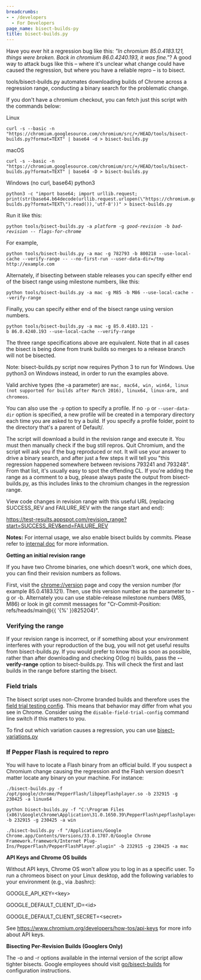 ```yaml
---
breadcrumbs:
- - /developers
  - For Developers
page_name: bisect-builds-py
title: bisect-builds.py
---
```


Have you ever hit a regression bug like this: *"In chromium 85.0.4183.121,
things were broken. Back in chromium 86.0.4240.193, it was fine."*? A good way
to attack bugs like this – where it's unclear what change could have caused the
regression, but where you have a reliable repro – is to bisect.

tools/bisect-builds.py automates downloading builds of Chrome across a
regression range, conducting a binary search for the problematic change.

If you don't have a chromium checkout, you can fetch just this script with the
commands below:

Linux

```none
curl -s --basic -n "https://chromium.googlesource.com/chromium/src/+/HEAD/tools/bisect-builds.py?format=TEXT" | base64 -d > bisect-builds.py
```

macOS

```none
curl -s --basic -n "https://chromium.googlesource.com/chromium/src/+/HEAD/tools/bisect-builds.py?format=TEXT" | base64 -D > bisect-builds.py
```

Windows (no curl, base64) python3

```none
python3 -c "import base64; import urllib.request; print(str(base64.b64decode(urllib.request.urlopen(\"https://chromium.googlesource.com/chromium/src/+/HEAD/tools/bisect-builds.py?format=TEXT\").read()),'utf-8'))" > bisect-builds.py
```

Run it like this:

<pre><code>python tools/bisect-builds.py -a <i>platform</i> -g <i>good-revision</i> -b <i>bad-revision</i> -- <i>flags-for-chrome</i>
</code></pre>

For example,

```none
python tools/bisect-builds.py -a mac -g 782793 -b 800218 --use-local-cache --verify-range -- --no-first-run --user-data-dir=/tmp http://example.com
```

Alternately, if bisecting between stable releases you can specify either end of
the bisect range using milestone numbers, like this:

```none
python tools/bisect-builds.py -a mac -g M85 -b M86 --use-local-cache --verify-range
```

Finally, you can specify either end of the bisect range using version numbers.

```none
python tools/bisect-builds.py -a mac -g 85.0.4183.121 -b 86.0.4240.193 --use-local-cache --verify-range
```

The three range specifications above are equivalent. Note that in all cases the
bisect is being done from trunk builds so merges to a release branch will not be
bisected.

Note: bisect-builds.py script now requires Python 3 to run for Windows. Use
python3 on Windows instead, in order to run the examples above.

Valid archive types (the -a parameter) are `mac, mac64, win, win64, linux (not
supported for builds after March 2016), linux64, linux-arm, and chromeos`.

You can also use the `-p` option to specify a profile. If no `-p` or
`--user-data-dir` option is specified, a new profile will be created in a
temporary directory each time you are asked to try a build. If you specify a
profile folder, point to the directory that's a parent of Default/.

The script will download a build in the revision range and execute it. You must
then manually check if the bug still repros. Quit Chromium, and the script will
ask you if the bug reproduced or not. It will use your answer to drive a binary
search, and after just a few steps it will tell you "this regression happened
somewhere between revisions 793241 and 793248". From that list, it's usually
easy to spot the offending CL. If you're adding the range as a comment to a bug,
please always paste the output from bisect-builds.py, as this includes links to
the chromium changes in the regression range.

View code changes in revision range with this useful URL (replacing SUCCESS_REV
and FAILURE_REV with the range start and end):

<https://test-results.appspot.com/revision_range?start=SUCCESS_REV&end=FAILURE_REV>

**Notes:** For internal usage, we also enable bisect builds by commits. Please
refer to [internal
doc](https://sites.google.com/a/google.com/chrome-te/home/tools/bisect_builds)
for more information.

**Getting an initial revision range**

If you have two Chrome binaries, one which doesn't work, one which does, you can
find their revision numbers as follows.

First, visit the [chrome://version](javascript:void(0);) page and copy the
version number (for example 85.0.4183.121). Then, use this version number as the
parameter to -g or -b. Alternately you can use stable-release milestone numbers
(M85, M86) or look in git commit messages for "Cr-Commit-Position:
refs/heads/main@{{ '{%' }}825204}".

### Verifying the range

If your revision range is incorrect, or if something about your environment
interferes with your reproduction of the bug, you will not get useful results
from bisect-builds.py. If you would prefer to know this as soon as possible,
rather than after downloading and checking O(log n) builds, pass the
**--verify-range** option to bisect-builds.py. This will check the first and
last builds in the range before starting the bisect.


### Field trials

The bisect script uses non-Chrome branded builds and therefore uses the [field
trial testing config](
https://chromium.googlesource.com/chromium/src/+/main/testing/variations/README.md).
This means that behavior may differ from what you see in Chrome.  Consider
using the `disable-field-trial-config` command line switch if this matters to
you.

To find out which variation causes a regression, you can use [bisect-variations.py](
https://chromium.googlesource.com/chromium/src/+/refs/heads/main/tools/variations/bisect_variations.py)

### If Pepper Flash is required to repro

You will have to locate a Flash binary from an official build. If you suspect a
Chromium change causing the regression and the Flash version doesn't matter
locate any binary on your machine. For instance:

```none
./bisect-builds.py -f /opt/google/chrome/PepperFlash/libpepflashplayer.so -b 232915 -g 230425 -a linux64
```

```none
python bisect-builds.py -f "C:\Program Files (x86)\Google\Chrome\Application\31.0.1650.39\PepperFlash\pepflashplayer.dll" -b 232915 -g 230425 -a win
```

```none
./bisect-builds.py -f "/Applications/Google Chrome.app/Contents/Versions/33.0.1707.0/Google Chrome Framework.framework/Internet Plug-Ins/PepperFlash/PepperFlashPlayer.plugin" -b 232915 -g 230425 -a mac
```

**API Keys and Chrome OS builds**

Without API keys, Chrome OS won't allow you to log in as a specific user. To run
a chromeos bisect on your Linux desktop, add the following variables to your
environment (e.g., via .bashrc):

GOOGLE_API_KEY=&lt;key&gt;

GOOGLE_DEFAULT_CLIENT_ID=&lt;id&gt;

GOOGLE_DEFAULT_CLIENT_SECRET=&lt;secret&gt;

See <https://www.chromium.org/developers/how-tos/api-keys> for more info about
API keys.

**Bisecting Per-Revision Builds (Googlers Only)**

The -o and -r options available in the internal version of the script allow
tighter bisects. Google employees should visit
[go/bisect-builds](https://goto.google.com/bisect-builds) for configuration
instructions.
